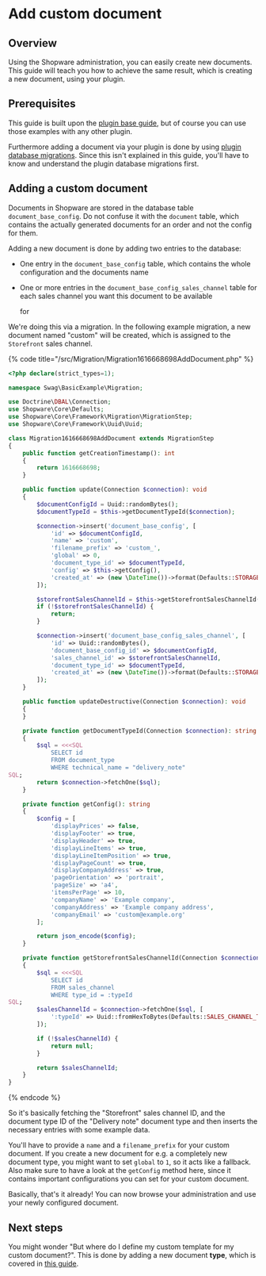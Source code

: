 # Add custom document

## Overview

Using the Shopware administration, you can easily create new documents. This guide will teach you how to achieve the same result, which is creating a new document, using your plugin.

## Prerequisites

This guide is built upon the [plugin base guide](../../plugin-base-guide.md), but of course you can use those examples with any other plugin.

Furthermore adding a document via your plugin is done by using [plugin database migrations](../../plugin-fundamentals/database-migrations.md). Since this isn't explained in this guide, you'll have to know and understand the plugin database migrations first.

## Adding a custom document

Documents in Shopware are stored in the database table `document_base_config`. Do not confuse it with the `document` table, which contains the actually generated documents for an order and not the config for them.

Adding a new document is done by adding two entries to the database:

* One entry in the `document_base_config` table, which contains the whole configuration and the documents name
* One or more entries in the `document_base_config_sales_channel` table for each sales channel you want this document to be available

  for

We're doing this via a migration. In the following example migration, a new document named "custom" will be created, which is assigned to the `Storefront` sales channel.

{% code title="<plugin root>/src/Migration/Migration1616668698AddDocument.php" %}
```php
<?php declare(strict_types=1);

namespace Swag\BasicExample\Migration;

use Doctrine\DBAL\Connection;
use Shopware\Core\Defaults;
use Shopware\Core\Framework\Migration\MigrationStep;
use Shopware\Core\Framework\Uuid\Uuid;

class Migration1616668698AddDocument extends MigrationStep
{
    public function getCreationTimestamp(): int
    {
        return 1616668698;
    }

    public function update(Connection $connection): void
    {
        $documentConfigId = Uuid::randomBytes();
        $documentTypeId = $this->getDocumentTypeId($connection);

        $connection->insert('document_base_config', [
            'id' => $documentConfigId,
            'name' => 'custom',
            'filename_prefix' => 'custom_',
            'global' => 0,
            'document_type_id' => $documentTypeId,
            'config' => $this->getConfig(),
            'created_at' => (new \DateTime())->format(Defaults::STORAGE_DATE_TIME_FORMAT)
        ]);

        $storefrontSalesChannelId = $this->getStorefrontSalesChannelId($connection);
        if (!$storefrontSalesChannelId) {
            return;
        }

        $connection->insert('document_base_config_sales_channel', [
            'id' => Uuid::randomBytes(),
            'document_base_config_id' => $documentConfigId,
            'sales_channel_id' => $storefrontSalesChannelId,
            'document_type_id' => $documentTypeId,
            'created_at' => (new \DateTime())->format(Defaults::STORAGE_DATE_TIME_FORMAT)
        ]);
    }

    public function updateDestructive(Connection $connection): void
    {
    }

    private function getDocumentTypeId(Connection $connection): string
    {
        $sql = <<<SQL
            SELECT id
            FROM document_type
            WHERE technical_name = "delivery_note"
SQL;
        return $connection->fetchOne($sql);
    }

    private function getConfig(): string
    {
        $config = [
            'displayPrices' => false,
            'displayFooter' => true,
            'displayHeader' => true,
            'displayLineItems' => true,
            'displayLineItemPosition' => true,
            'displayPageCount' => true,
            'displayCompanyAddress' => true,
            'pageOrientation' => 'portrait',
            'pageSize' => 'a4',
            'itemsPerPage' => 10,
            'companyName' => 'Example company',
            'companyAddress' => 'Example company address',
            'companyEmail' => 'custom@example.org'
        ];

        return json_encode($config);
    }

    private function getStorefrontSalesChannelId(Connection $connection): ?string
    {
        $sql = <<<SQL
            SELECT id
            FROM sales_channel
            WHERE type_id = :typeId
SQL;
        $salesChannelId = $connection->fetchOne($sql, [
            ':typeId' => Uuid::fromHexToBytes(Defaults::SALES_CHANNEL_TYPE_STOREFRONT)
        ]);

        if (!$salesChannelId) {
            return null;
        }

        return $salesChannelId;
    }
}
```
{% endcode %}

So it's basically fetching the "Storefront" sales channel ID, and the document type ID of the "Delivery note" document type and then inserts the necessary entries with some example data.

You'll have to provide a `name` and a `filename_prefix` for your custom document. If you create a new document for e.g. a completely new document type, you might want to set `global` to `1`, so it acts like a fallback. Also make sure to have a look at the `getConfig` method here, since it contains important configurations you can set for your custom document.

Basically, that's it already! You can now browse your administration and use your newly configured document.

## Next steps

You might wonder "But where do I define my custom template for my custom document?". This is done by adding a new document **type**, which is covered in [this guide](add-custom-document-type.md).

